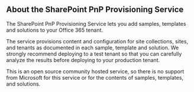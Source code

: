 ## About the SharePoint PnP Provisioning Service

The SharePoint PnP Provisioning Service lets you add samples, templates and solutions to your Office 365 tenant.

The service provisions content and configuration for site collections, sites, and tenants as documented in each sample, template and solution. We strongly recommend deploying to a test tenant so that you can carefully analyze the results before deploying to your production tenant.

This is an open source community hosted service, so there is no support from Microsoft for this service or for the contents of samples, templates, and solutions.
